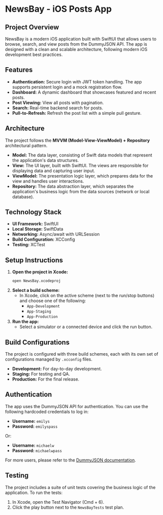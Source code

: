 
# NewsBay - iOS Posts App

## Project Overview

NewsBay is a modern iOS application built with SwiftUI that allows users to browse, search, and view posts from the DummyJSON API. The app is designed with a clean and scalable architecture, following modern iOS development best practices.

## Features

- **Authentication:** Secure login with JWT token handling. The app supports persistent login and a mock registration flow.
- **Dashboard:** A dynamic dashboard that showcases featured and recent posts.
- **Post Viewing:** View all posts with pagination.
- **Search:** Real-time backend search for posts.
- **Pull-to-Refresh:** Refresh the post list with a simple pull gesture.

## Architecture

The project follows the **MVVM (Model-View-ViewModel) + Repository** architectural pattern.

- **Model:** The data layer, consisting of Swift data models that represent the application's data structures.
- **View:** The UI layer, built with SwiftUI. The views are responsible for displaying data and capturing user input.
- **ViewModel:** The presentation logic layer, which prepares data for the view and handles user interactions.
- **Repository:** The data abstraction layer, which separates the application's business logic from the data sources (network or local database).

## Technology Stack

- **UI Framework:** SwiftUI
- **Local Storage:** SwiftData
- **Networking:** Async/await with URLSession
- **Build Configuration:** XCConfig
- **Testing:** XCTest

## Setup Instructions

1.  **Open the project in Xcode:**
    ```sh
    open NewsBay.xcodeproj
    ```
2.  **Select a build scheme:**
    - In Xcode, click on the active scheme (next to the run/stop buttons) and choose one of the following:
        - `App-Development`
        - `App-Staging`
        - `App-Production`
3.  **Run the app:**
    - Select a simulator or a connected device and click the run button.

## Build Configurations

The project is configured with three build schemes, each with its own set of configurations managed by `.xcconfig` files.

- **Development:** For day-to-day development.
- **Staging:** For testing and QA.
- **Production:** For the final release.

## Authentication

The app uses the DummyJSON API for authentication. You can use the following hardcoded credentials to log in:

- **Username:** `emilys`
- **Password:** `emilyspass`

Or:

- **Username:** `michaelw`
- **Password:** `michaelwpass`

For more users, please refer to the [DummyJSON documentation](https://dummyjson.com/docs).

## Testing

The project includes a suite of unit tests covering the business logic of the application. To run the tests:

1.  In Xcode, open the Test Navigator (Cmd + 6).
2.  Click the play button next to the `NewsBayTests` test plan.
